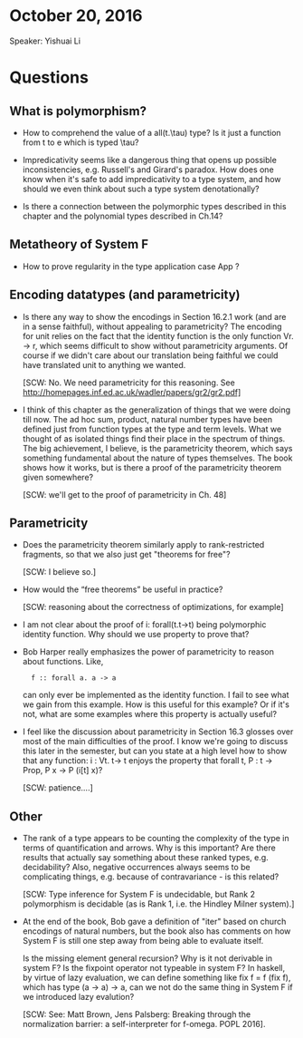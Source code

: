 # October 20, 2016

Speaker: Yishuai Li

# Questions

## What is polymorphism?

- How to comprehend the value of a all(t.\tau) type? Is it just a function
  from t to e which is typed \tau?

- Impredicativity seems like a dangerous thing that opens up possible
  inconsistencies, e.g. Russell's and Girard's paradox. How does one know when
  it's safe to add impredicativity to a type system, and how should we even
  think about such a type system denotationally?

- Is there a connection between the polymorphic types described in this
  chapter and the polynomial types described in Ch.14?


## Metatheory of System F

- How to prove regularity in the type application case App ?

## Encoding datatypes (and parametricity)

- Is there any way to show the encodings in Section 16.2.1 work (and are in a
  sense faithful), without appealing to parametricity? The encoding for unit
  relies on the fact that the identity function is the only function Vr.  ->
  r, which seems difficult to show without parametricity arguments. Of course
  if we didn't care about our translation being faithful we could have
  translated unit to anything we wanted.

  [SCW: No. We need parametricity for this reasoning.
  See http://homepages.inf.ed.ac.uk/wadler/papers/gr2/gr2.pdf]

- I think of this chapter as the generalization of things that we were doing
  till now. The ad hoc sum, product, natural number types have been defined
  just from function types at the type and term levels. What we thought of as
  isolated things find their place in the spectrum of things. The big
  achievement, I believe, is the parametricity theorem, which says something
  fundamental about the nature of types themselves. The book shows how it
  works, but is there a proof of the parametricity theorem given somewhere?

  [SCW: we'll get to the proof of parametricity in Ch. 48]

## Parametricity

- Does the parametricity theorem similarly apply to rank-restricted fragments,
  so that we also just get "theorems for free"?

  [SCW: I believe so.]

- How would the “free theorems” be useful in practice?

  [SCW: reasoning about the correctness of optimizations, for example]

- I am not clear about the proof of i: forall(t.t->t) being polymorphic
  identity function. Why should we use property to prove that?

- Bob Harper really emphasizes the power of parametricity to reason about
  functions. Like,

        f :: forall a. a -> a

  can only ever be implemented as the identity function. I fail to see what we
  gain from this example.  How is this useful for this example? Or if it's
  not, what are some examples where this property is actually useful?

- I feel like the discussion about parametricity in Section 16.3 glosses over
  most of the main difficulties of the proof. I know we're going to discuss
  this later in the semester, but can you state at a high level how to show
  that any function: i : Vt. t-> t enjoys the property that forall t, P : t ->
  Prop, P x -> P (i[t] x)?

  [SCW: patience....]

## Other

- The rank of a type appears to be counting the complexity of the type in
  terms of quantification and arrows. Why is this important? Are there results
  that actually say something about these ranked types, e.g. decidability?
  Also, negative occurrences always seems to be complicating things,
  e.g. because of contravariance - is this related?

  [SCW: Type inference for System F is undecidable, but Rank 2 polymorphism
  is decidable (as is Rank 1, i.e. the Hindley Milner system).]

- At the  end of the  book, Bob  gave a definition  of "iter" based  on church
  encodings of natural numbers, but the book also has comments on how System F
  is still one step away from being able to evaluate itself.

  Is the missing element general recursion? Why is it not derivable in system
  F? Is the fixpoint operator not typeable in system F? In haskell, by virtue
  of lazy evaluation, we can define something like fix f = f (fix f), which
  has type (a -> a) -> a, can we not do the same thing in System F if we
  introduced lazy evalution?

  [SCW: See: Matt Brown, Jens Palsberg: Breaking through the normalization
  barrier: a self-interpreter for f-omega. POPL 2016].